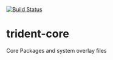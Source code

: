 [![Build Status](https://builds.ixsystems.com/jenkins/buildStatus/icon?job=Trident-Master/Trident%20Master)](https://builds.ixsystems.com/jenkins/job/Trident-Master/Trident%20Master)

# trident-core
Core Packages and system overlay files
